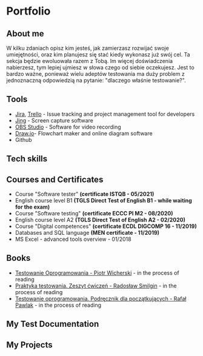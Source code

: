 # Portfolio

## About me
W kilku zdaniach opisz kim jesteś, jak zamierzasz rozwijać swoje umiejętności, oraz kim planujesz się stać kiedy wykonasz już swój cel. Ta sekcja będzie ewoluowała razem z Tobą. Im więcej doświadczenia nabierzesz, tym lepiej ujmiesz w słowa czego od siebie oczekujesz. Jest to bardzo ważne, ponieważ wielu adeptów testowania ma duży problem z jednoznaczną odpowiedzią na pytanie: "dlaczego właśnie testowanie?".

## Tools

* [Jira](https://www.atlassian.com/software/jira), [Trello](https://trello.com/) - Issue tracking and project management tool for developers
* [Jing](https://jing.softonic.pl/) - Screen capture software
* [OBS Studio](https://obsproject.com/download) - Software for video recording
* [Draw.io](https://app.diagrams.net/)- Flowchart maker and online diagram software
* Github


## Tech skills
## Courses and Certificates
* Course "Software tester" **(certificate ISTQB - 05/2021)**
* English course level B1 **(TGLS Direct Test of English B1 - while waiting for the exam)**
* Course "Software testing" **(certificate ECCC PI M2 - 08/2020)**
* English course level A2 **(TGLS Direct Test of English A2 - 02/2020)**                      
* Course "Digital competences" **(certificate ECDL DIGCOMP 16 - 11/2019)**
* Databases and SQL language **(MEN certificate - 11/2019)**
* MS Excel - advanced tools overview - 01/2018


## Books
* [Testowanie Oprogramowania - Piotr Wicherski](https://pwicherski.gitbook.io/testowanie-oprogramowania/) - in the process of reading 
* [Praktyka testowania. Zeszyt ćwiczeń - Radosław Smilgin](https://ksiegarnia.pwn.pl/Praktyka-testowania,847295499,p.html) - in the process of reading
* [Testowanie oprogramowania. Podręcznik dla początkujących - Rafał Pawlak](https://helion.pl/ksiazki/testowanie-oprogramowania-podrecznik-dla-poczatkujacych-rafal-pawlak,szteop.htm?_ga=NC.1384359092-1587824560&abpar1=desktop&abpar2=236563.1746781.&abpcid=41&abpid=11&bb_coid=3069019&bb_id=3#format/d) - in the process of reading

## My Test Documentation
## My Projects
